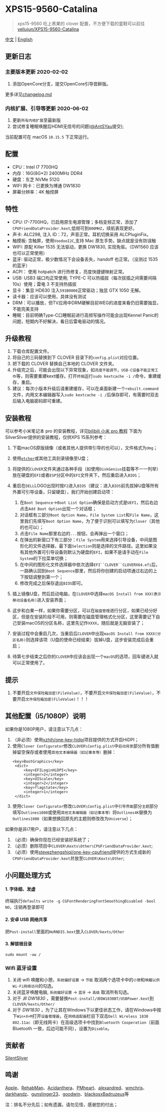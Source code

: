# XPS15-9560-Catalina

> xps15-9560 吃上黑果的 clover 配置，不方便下载的童鞋可以前往[yeliujun/XPS15-9560-Catalina](https://gitee.com/yeliujun/XPS15-9560-Catalina.git)

 [中文](README.md) | [English](README_EN.md)

## 更新日志

### 主要版本更新 2020-02-02

1. 添加OpenCore分支，提交OpenCore引导尝鲜版。

更多详见[changelog.md](https://github.com/jardenliu/XPS15-9560-Catalina/blob/master/changelog.md)


### 内核扩展、引导等更新 2020-06-02

1. 更新`所有内核扩展`至最新版
2. 尝试修复睡眠唤醒后HDMI无信号的问题([@AntSYau](https://github.com/jardenliu/XPS15-9560-Catalina/pull/143/commits/5c918a6fca9b300754a5659e3efb78e8571f02f4)提交);

当前配置可在 macOS `10.15.5` 下正常运行。

## 配置

- CPU：Intel I7 7700HQ
- 内存：16G(8G\*2) 2400MHz DDR4
- 硬盘：东芝 NVMe 512G
- WIFI 网卡：已更换为博通 DW1830
- 屏幕分辨率：4K 触控屏

## 特性

- CPU: I7-7700HQ，已启用原生电源管理；多档变频正常，添加了`CPUFriendDataProvider.kext`,低频可到`800MHZ`，续航表现更好。
- 声卡: ALC298, 注入 ID：72，声音正常。耳机切换采用 ALCPluginFix。
- 触摸板: 含触屏，使用`VoodooI2C`,支持 Mac 原生手势。缺点就是没有防误触
- WIFI: 原配 Killer 1535 无法驱动，更换 DW1830, 实现免驱。（DW1560 应该也可以正常使用）
- 蓝牙: 驱动正常，极少数情况下会设备丢失，handoff 也正常。（没测过 1535 的蓝牙）
- ACPI： 使用 hotpatch 进行热修复，亮度快捷键映射正常。
- USB: USB3 端口均正常使用; TYPE-C 可以热插拔（每次拔插之间需要间隔10s）使用；雷电 3 不支持热插拔
- 显卡：集显 HD630 注入`591B0000`正常驱动；独显 GTX 1050 无解。
- 读卡器：应该可以使用，具体没有测试
- DRM：可以播放，但TV应用中DRM硬解目前WEG的进度来看仍旧需要独显，不能完美支持
- 睡眠：目前明确Type-C口睡眠前进行高频写操作可能会出现Kennel Panic的问题，短期内不好解决，看日后雷电驱动的情况。

## 升级教程

1. 下载仓库配置文件。
2. 将自己的三码替换到下 CLOVER 目录下的`config.plist`对应位置。
3. 把下载的 CLOVER 替换自己本地的 CLOVER 文件夹。
4. 升级完之后，可能会出现以下异常现象，如`亮度不能调节`，`USB-C设备不能正常工作`等，则需要重建kext缓存。打开`终端`运行`sudo kextcache -i /`命令，重建缓存，重启。
5. 建议：每次小版本升级后请重建缓存，可以在桌面新建一个`rebuilt.command`文件，内用文本编辑器写入`sudo kextcache -i /`后保存即可，有需要时双击后输入电脑密码即可重建。

## 安装教程

可以参考小米笔记本 pro 的安装教程，详见[bilibili 小米 pro 教程](https://www.bilibili.com/video/av23052183)
下面为SilverSliver提供的安装教程，仅供XPS 15系列参考：
1. 下载macOS原版镜像（或者其他人提供带引导的也可以），文件格式为`dmg`；
2. 使用[`etcher`](https://www.balena.io/etcher/)或其他工具刻录镜像至U盘；
3. 将提供的`CLOVER`文件夹通过各种手段（如使用`DiskGenius`挂载等不一一列举）放在硬盘的`EFI`或者`ESP`分区中的`EFI`文件夹下，然后重启进入`BIOS`；
4. 重启在`DELL`LOGO出现时按`F2`进入`BIOS`（建议：进入`BIOS`前先拔掉U盘等所有外置可引导设备，只留硬盘），我们开始创建启动项：
	1. 在`Boot Sequence`->`Boot List Option`确保是启动方式是`UEFI`，然后右边点击`Add Boot Option`出现一个对话框；
	2. 对话框有三部分`Boot Option Name`，`File System List`和`File Name`，这里我们先填写`Boot Option Name`，为了便于识别可以填写为`Clover`（其他的也可以）；
	3. 点击`File Name`那里右边的`...`按钮，会再弹出一个窗口；
	4. 在弹出的新窗口下有三部分：`File System`用来选择引导设备，中间是图形化的文件选择器，最下面`Selection`则是选择的文件路径。这里如果没有其他外置可引导设备则默认为硬盘的`EFI`，如果不是请手动在`File System`的下拉菜单切换；
	5. 在中间的图形化文件选择器中依次选择`EFI``CLOVER``CLOVERX64.efi`后，一路确认回到`Boot Sequence`那里，然后将你创建的启动项通过右边的上下按钮调整到第一个；
	6. 修改完成之后保存退出`BIOS`即可。
	
5. 插上镜像U盘，然后启动电脑，在`CLOVER`中选择`macOS Install from XXX(表示移动设备名称)`进入安装界面；
6. 这步和白果一样，如果你需要分区，可以在`磁盘管理`进行分区，如果已经分好区，但是在安装阶段不可用，则需要在磁盘管理格式化分区，这里需要记下自己安装macOS的分区名称，这里先记作`XXXX`，随后就是无脑安装了；
7. 安装过程中会重启几次，当重启后`CLOVER`中出现`macOS Install from XXXX(分区名称)`则选择该项（U盘的使命已经结束）拔掉U盘，这步安装完成后会重启；
8. 待第七步结束之后你的`CLOVER`中应该会出现一个`macOS`的选项，回车键进入就可以正常使用了。

## 提示

1. 不要开启`文件保险箱加密(FileValue)`，不要开启`文件保险箱加密(FileValue)`，不要开启`文件保险箱加密(FileValue)`！！！

## 其他配置（i5/1080P）说明
如果你是1080P用户，请注意以下几点：
1. （非必须）使用[xzhih/one-key-hidpi](https://github.com/xzhih/one-key-hidpi)项目提供的方式开启HiDPI；
2. 使用`Clover Configurator`修改`CLOVER\Config.plist`中`启动背景`部分所有值删掉留空保存或者使用`其他文本编辑器（如记事本等）`删掉：
   ```
   <key>BootGraphics</key>
	<dict>
		<key>EFILoginHiDPI</key>
		<integer>2</integer>
		<key>UIScale</key>
		<integer>2</integer>
		<key>flagstate</key>
		<integer>1</integer>
	</dict>
   ```
3. 使用`Clover Configurator`修改`CLOVER\Config.plist`中`引导界面`部分`主题`部分填写`Outlines1080`或使用`其他文本编辑器（如记事本等）`将`Outlines4K`替换为`Outlines1080`（如果想换回原先的主题则修改改为`Universe`）；

如果你是非i7用户，请注意以下几点：
1. （必须）确保你现在已经安装好系统了；
2. （必须）删除项目中`CLOVER\Kexts\Other\CPUFriendDataProvider.kext`;
3. （必须）使用[stevezhengshiqi/one-key-cpufriend](https://github.com/stevezhengshiqi/one-key-cpufriend/blob/master/README_CN.md)提供的方式生成新的`CPUFriendDataProvider.kext`并放至`CLOVER\Kexts\Other`;

## 小问题处理方式

#### 1. 字体细、发虚

终端执行`defaults write -g CGFontRenderingFontSmoothingDisabled -bool NO`，注销再登录即可

#### 2. 安卓 USB 网络共享

把`Post-install`里面的`HoRNDIS.kext`放入`CLOVER/kexts/Other`

#### 3. 解锁根目录

```
sudo mount -uw /
```

### Wifi 蓝牙设置

1. 关闭 wifi 唤醒和小憩，`系统偏好设置` -> `节能` 取消两个选项卡中的`小憩`和`唤醒以供Wi-Fi网络访问`的勾选。
2. 关闭蓝牙唤醒电脑, `系统偏好设置` -> `蓝牙` -> `高级` 取消所有勾选。
3. 对于 *非 DW1830* ，需要替换`Post-install/非DW1830BT/USBPower.kext`到`CLOVER/kexts/Other/`
4. 对于 *DW1830* ，为了让其在Windows下以更佳状态工作，请在Windows中按下`Win+X+M`打开`设备管理器`，在`网络适配器`栏目下双击`Dell Wireless 1830 802.11ac`（即无线网卡）在高级选项卡中找到`Bluetooth Cooperation`（前面 Bluetooth 一致，后边可能不同），设置为`Disable`。

## 贡献者

[SilentSliver](https://github.com/SilentSliver)

## 鸣谢

[Apple](https://www.apple.com)、[RehabMan](https://github.com/RehabMan)、[Acidanthera](https://github.com/acidanthera)、[PMheart](https://github.com/PMheart)、[alexandred](https://github.com/alexandred)、[wmchris](https://github.com/wmchris)、[darkhandz](https://github.com/darkhandz)、[gunslinger23](https://github.com/gunslinger23)、[goodwin](https://github.com/goodwin)、[blackosx](https://sourceforge.net/u/blackosx/profile/)[Badruzeus](https://sourceforge.net/u/badruzeus/profile/)等

注：排名不分先后；如有遗漏，请勿见怪，感谢您的付出；
